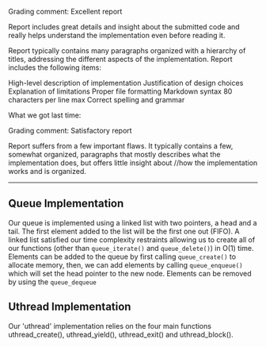 
Grading comment:
Excellent report

Report includes great details and insight about the submitted code and really helps understand the implementation even before reading it.

Report typically contains many paragraphs organized with a hierarchy of titles, addressing the different aspects of the implementation. Report includes the following items:

High-level description of implementation
Justification of design choices
Explanation of limitations
Proper file formatting
Markdown syntax
80 characters per line max
Correct spelling and grammar






What we got last time:

Grading comment:
Satisfactory report

Report suffers from a few important flaws. It typically contains a few, somewhat organized, paragraphs that mostly describes what the implementation does, but offers little insight about //how the implementation works and is organized.

-----------------------------------------------------------------

## Queue Implementation

Our queue is implemented using a linked list with two pointers, a head and a tail. The first element added to the list will be the first one out (FIFO). A linked list satisfied our time complexity restraints allowing us to create all of our functions (other than `queue_iterate()` and `queue_delete()`) in O(1) time. Elements can be added to the queue by first calling `queue_create()` to allocate memory, then, we can add elements by calling `queue_enqueue()` which will set the head pointer to the new node. Elements can be removed by using the `queue_dequeue`



## Uthread Implementation

Our 'uthread' implementation relies on the four main functions uthread_create(), uthread_yield(), uthread_exit() and uthread_block().